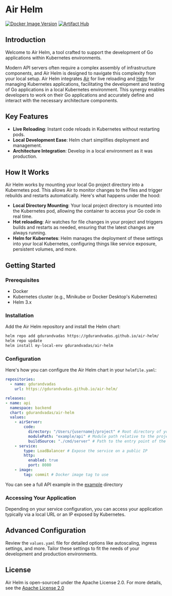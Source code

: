 # Air Helm

[![Docker Image Version](https://img.shields.io/docker/v/gdurandvadas/air-helm?arch=arm64&logo=docker&logoColor=white&label=Docker%20Hub&labelColor=%231D63ED&color=%23E5F2FC)](https://hub.docker.com/r/gdurandvadas/air-helm/tags)
[![Artifact Hub](https://img.shields.io/endpoint?url=https://artifacthub.io/badge/repository/air-helm)](https://artifacthub.io/packages/search?repo=air-helm)

## Introduction

Welcome to Air Helm, a tool crafted to support the development of Go applications within Kubernetes environments.

Modern API servers often require a complex assembly of infrastructure components, and Air Helm is designed to navigate this complexity from your local setup. Air Helm integrates [Air](https://github.com/cosmtrek/air) for live reloading and [Helm](https://helm.sh) for managing Kubernetes applications, facilitating the development and testing of Go applications in a local Kubernetes environment. This synergy enables developers to work on their Go applications and accurately define and interact with the necessary architecture components.

## Key Features

- **Live Reloading**: Instant code reloads in Kubernetes without restarting pods.
- **Local Development Ease**: Helm chart simplifies deployment and management.
- **Architecture Integration**: Develop in a local environment as it was production.

## How It Works

Air Helm works by mounting your local Go project directory into a Kubernetes pod. This allows Air to monitor changes to the files and trigger rebuilds and restarts automatically. Here's what happens under the hood:

- **Local Directory Mounting**: Your local project directory is mounted into the Kubernetes pod, allowing the container to access your Go code in real time.
- **Hot reloading**: Air watches for file changes in your project and triggers builds and restarts as needed, ensuring that the latest changes are always running.
- **Helm for Kubernetes**: Helm manages the deployment of these settings into your local Kubernetes, configuring things like service exposure, persistent volumes, and more.

## Getting Started

### Prerequisites

- Docker
- Kubernetes cluster (e.g., Minikube or Docker Desktop's Kubernetes)
- Helm 3.x

### Installation

Add the Air Helm repository and install the Helm chart:

```bash
helm repo add gdurandvadas https://gdurandvadas.github.io/air-helm/
helm repo update
helm install my-local-env gdurandvadas/air-helm
```

### Configuration

Here's how you can configure the Air Helm chart in your `helmfile.yaml`:

```yaml
repositories:
  - name: gdurandvadas
    url: https://gdurandvadas.github.io/air-helm/

releases:
- name: api
  namespace: backend
  chart: gdurandvadas/air-helm
  values:
    - airServer:
        code:
          directory: "/Users/{username}/project" # Root directory of your project
          modulePath: "example/api" # Module path relative to the project root
          buildSource: "./cmd/server" # Path to the entry point of the application
    - service:
        type: LoadBalancer # Expose the service on a public IP
        http:
          enabled: true
          port: 8080
    - image:
        tag: commit # Docker image tag to use
```

You can see a full API example in the [example](./example/api/) directory

### Accessing Your Application

Depending on your service configuration, you can access your application typically via a local URL or an IP exposed by Kubernetes.

## Advanced Configuration

Review the `values.yaml` file for detailed options like autoscaling, ingress settings, and more. Tailor these settings to fit the needs of your development and production environments.

## License

Air Helm is open-sourced under the Apache License 2.0. For more details, see the [Apache License 2.0](http://www.apache.org/licenses/LICENSE-2.0)
